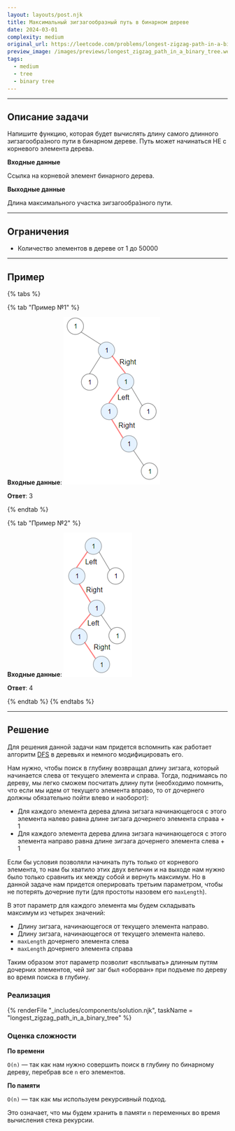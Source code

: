 ```yaml
---
layout: layouts/post.njk
title: Максимальный зигзагообразный путь в бинарном дереве
date: 2024-03-01
complexity: medium
original_url: https://leetcode.com/problems/longest-zigzag-path-in-a-binary-tree/description/
preview_image: /images/previews/longest_zigzag_path_in_a_binary_tree.webp
tags:
  - medium
  - tree
  - binary tree
---
```

---

## Описание задачи

Напишите функцию, которая будет вычислять длину самого длинного зигзагообра́зного пути в бинарном дереве.
Путь может начинаться НЕ с корневого элемента дерева.

**Входные данные**

Ссылка на корневой элемент бинарного дерева.

**Выходные данные**

Длина максимального участка зигзагообра́зного пути.

---

## Ограничения

- Количество элементов в дереве от 1 до 50000

---

## Пример

{% tabs %}

{% tab "Пример №1" %}

**Входные данные**:
![Дерево](/images/resources/binary_tree_zigzag_first_example.png)

**Ответ**: 3

{% endtab %}

{% tab "Пример №2" %}

**Входные данные**:
![Дерево](/images/resources/binary_tree_zigzag_second_example.png)

**Ответ**: 4

{% endtab %}
{% endtabs %}

---

## Решение

Для решения данной задачи нам придется вспомнить как работает алгоритм [DFS](https://ru.wikipedia.org/wiki/%D0%9F%D0%BE%D0%B8%D1%81%D0%BA_%D0%B2_%D0%B3%D0%BB%D1%83%D0%B1%D0%B8%D0%BD%D1%83) в деревьях и немного модифицировать его.

Нам нужно, чтобы поиск в глубину возвращал длину зигзага, который начинается слева от текущего элемента и справа.
Тогда, поднимаясь по дереву, мы легко сможем посчитать длину пути (необходимо помнить, что если мы идем от текущего элемента вправо, то от дочернего должны обязательно пойти влево и наоборот):
- Для каждого элемента дерева длина зигзага начинающегося с этого элемента налево равна длине зигзага дочернего элемента справа + 1
- Для каждого элемента дерева длина зигзага начинающегося с этого элемента направо равна длине зигзага дочернего элемента слева + 1

Если бы условия позволяли начинать путь только от корневого элемента, то нам бы хватило этих двух величин и на выходе нам нужно было только сравнить их между собой и вернуть максимум.
Но в данной задаче нам придется оперировать третьим параметром, чтобы не потерять дочерние пути (для простоты назовем его `maxLength`).

В этот параметр для каждого элемента мы будем складывать максимум из четырех значений:
- Длину зигзага, начинающегося от текущего элемента направо.
- Длину зигзага, начинающегося от текущего элемента налево.
- `maxLength` дочернего элемента слева
- `maxLength` дочернего элемента справа

Таким образом этот параметр позволит «всплывать» длинным путям дочерних элементов, чей зиг заг был «оборван» при подъеме по дереву во время поиска в глубину.

### Реализация

{% renderFile "_includes/components/solution.njk", taskName = "longest_zigzag_path_in_a_binary_tree" %}

### Оценка сложности

**По времени**

`O(n)` — так как нам нужно совершить поиск в глубину по бинарному дереву, перебрав все `n` его элементов.

**По памяти**

`O(n)` — так как мы используем рекурсивный подход.

Это означает, что мы будем хранить в памяти `n` переменных во время вычисления стека рекурсии.